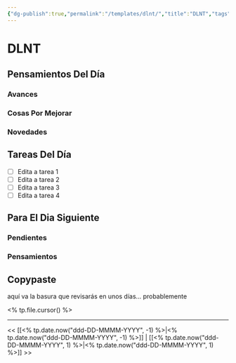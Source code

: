 ```yaml
---
{"dg-publish":true,"permalink":"/templates/dlnt/","title":"DLNT","tags":["DailyNote"],"created":"2023-03-22T10:31:00.788-05:00","updated":"2023-03-23T01:45:16.395-05:00"}
---
```



# DLNT

## Pensamientos Del Día

### Avances

### Cosas Por Mejorar

### Novedades

## Tareas Del Día

- [ ] Edita a tarea 1
- [ ] Edita a tarea 2
- [ ] Edita a tarea 3
- [ ] Edita a tarea 4

## Para El Dia Siguiente

### Pendientes

### Pensamientos

## Copypaste

aquí va la basura que revisarás en unos días… probablemente

<% tp.file.cursor() %>

- - - 

<< [[<% tp.date.now("ddd-DD-MMMM-YYYY", -1) %>\|<% tp.date.now("ddd-DD-MMMM-YYYY", -1) %>]] | [[<% tp.date.now("ddd-DD-MMMM-YYYY", 1) %>\|<% tp.date.now("ddd-DD-MMMM-YYYY", 1) %>]] >>
